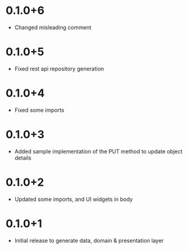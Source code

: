 # 0.1.0+6

- Changed misleading comment

# 0.1.0+5

- Fixed rest api repository generation

# 0.1.0+4

- Fixed some imports
  
# 0.1.0+3

- Added sample implementation of the PUT method to update object details

# 0.1.0+2

- Updated some imports, and UI widgets in body

# 0.1.0+1

- Initial release to generate data, domain & presentation layer
